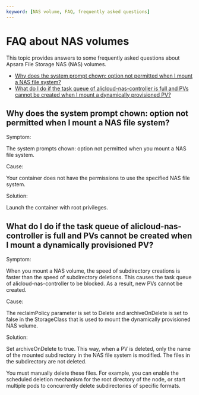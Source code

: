 ```yaml
---
keyword: [NAS volume, FAQ, frequently asked questions]
---
```


# FAQ about NAS volumes

This topic provides answers to some frequently asked questions about Apsara File Storage NAS \(NAS\) volumes.

-   [Why does the system prompt chown: option not permitted when I mount a NAS file system?](#section_srw_s3w_230)
-   [What do I do if the task queue of alicloud-nas-controller is full and PVs cannot be created when I mount a dynamically provisioned PV?](#section_gy3_aek_sdu)

## Why does the system prompt chown: option not permitted when I mount a NAS file system?

Symptom:

The system prompts chown: option not permitted when you mount a NAS file system.

Cause:

Your container does not have the permissions to use the specified NAS file system.

Solution:

Launch the container with root privileges.

## What do I do if the task queue of alicloud-nas-controller is full and PVs cannot be created when I mount a dynamically provisioned PV?

Symptom:

When you mount a NAS volume, the speed of subdirectory creations is faster than the speed of subdirectory deletions. This causes the task queue of alicloud-nas-controller to be blocked. As a result, new PVs cannot be created.

Cause:

The reclaimPolicy parameter is set to Delete and archiveOnDelete is set to false in the StorageClass that is used to mount the dynamically provisioned NAS volume.

Solution:

Set archiveOnDelete to true. This way, when a PV is deleted, only the name of the mounted subdirectory in the NAS file system is modified. The files in the subdirectory are not deleted.

You must manually delete these files. For example, you can enable the scheduled deletion mechanism for the root directory of the node, or start multiple pods to concurrently delete subdirectories of specific formats.

